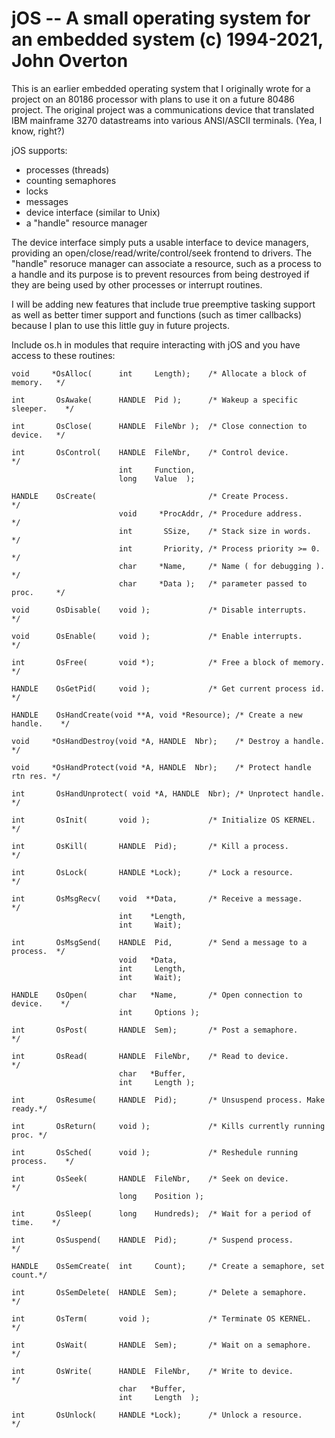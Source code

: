 
# jOS -- A small operating system for an embedded system (c) 1994-2021, John Overton              

  
This is an earlier embedded operating system that I originally wrote for a project on an 80186 processor with
plans to use it on a future 80486 project.  The original project was a communications device that translated 
IBM mainframe 3270 datastreams into various ANSI/ASCII terminals. (Yea, I know, right?)

jOS supports: 

- processes (threads) 
- counting semaphores 
- locks 
- messages 
- device interface (similar to Unix)
- a "handle" resource manager 

The device interface simply puts a usable interface to device managers, providing an 
open/close/read/write/control/seek frontend to drivers.  The "handle" resoruce manager
can associate a resource, such as a process to a handle and its purpose is to 
prevent resources from being destroyed if they are being used by other processes or interrupt 
routines.  

I will be adding new features that include true preemptive tasking support as well as better
timer support and functions (such as timer callbacks) because I plan to use this little guy in
future projects.

Include os.h in modules that require interacting with jOS and you have access to these routines:


    void     *OsAlloc(      int     Length);    /* Allocate a block of memory.   */

    int       OsAwake(      HANDLE  Pid );      /* Wakeup a specific sleeper.    */

    int       OsClose(      HANDLE  FileNbr );  /* Close connection to device.   */

    int       OsControl(    HANDLE  FileNbr,    /* Control device.               */
                            int     Function,
                            long    Value  );

    HANDLE    OsCreate(                         /* Create Process.               */
                            void     *ProcAddr, /* Procedure address.            */
                            int       SSize,    /* Stack size in words.          */
                            int       Priority, /* Process priority >= 0.        */
                            char     *Name,     /* Name ( for debugging ).       */
                            char     *Data );   /* parameter passed to proc.     */

    void      OsDisable(    void );             /* Disable interrupts.           */

    void      OsEnable(     void );             /* Enable interrupts.            */

    int       OsFree(       void *);            /* Free a block of memory.       */

    HANDLE    OsGetPid(     void );             /* Get current process id.       */

    HANDLE    OsHandCreate(void **A, void *Resource); /* Create a new handle.    */

    void     *OsHandDestroy(void *A, HANDLE  Nbr);    /* Destroy a handle.       */

    void     *OsHandProtect(void *A, HANDLE  Nbr);    /* Protect handle rtn res. */

    int       OsHandUnprotect( void *A, HANDLE  Nbr); /* Unprotect handle.       */

    int       OsInit(       void );             /* Initialize OS KERNEL.         */

    int       OsKill(       HANDLE  Pid);       /* Kill a process.               */

    int       OsLock(       HANDLE *Lock);      /* Lock a resource.              */

    int       OsMsgRecv(    void  **Data,       /* Receive a message.            */
                            int    *Length,
                            int     Wait);

    int       OsMsgSend(    HANDLE  Pid,        /* Send a message to a process.  */
                            void   *Data,
                            int     Length,
                            int     Wait);

    HANDLE    OsOpen(       char   *Name,       /* Open connection to device.    */
                            int     Options );

    int       OsPost(       HANDLE  Sem);       /* Post a semaphore.             */

    int       OsRead(       HANDLE  FileNbr,    /* Read to device.               */
                            char   *Buffer,
                            int     Length );

    int       OsResume(     HANDLE  Pid);       /* Unsuspend process. Make ready.*/

    int       OsReturn(     void );             /* Kills currently running proc. */

    int       OsSched(      void );             /* Reshedule running process.    */

    int       OsSeek(       HANDLE  FileNbr,    /* Seek on device.               */
                            long    Position );

    int       OsSleep(      long    Hundreds);  /* Wait for a period of time.    */

    int       OsSuspend(    HANDLE  Pid);       /* Suspend process.              */

    HANDLE    OsSemCreate(  int     Count);     /* Create a semaphore, set count.*/

    int       OsSemDelete(  HANDLE  Sem);       /* Delete a semaphore.           */

    int       OsTerm(       void );             /* Terminate OS KERNEL.          */

    int       OsWait(       HANDLE  Sem);       /* Wait on a semaphore.          */

    int       OsWrite(      HANDLE  FileNbr,    /* Write to device.              */
                            char   *Buffer,
                            int     Length  );

    int       OsUnlock(     HANDLE *Lock);      /* Unlock a resource.            */


